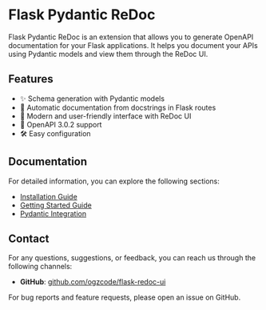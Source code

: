 # Flask Pydantic ReDoc

Flask Pydantic ReDoc is an extension that allows you to generate OpenAPI documentation for your Flask applications. It helps you document your APIs using Pydantic models and view them through the ReDoc UI.

## Features

- ✨ Schema generation with Pydantic models
- 📝 Automatic documentation from docstrings in Flask routes
- 🎨 Modern and user-friendly interface with ReDoc UI
- 🔄 OpenAPI 3.0.2 support
- 🛠️ Easy configuration

## Documentation

For detailed information, you can explore the following sections:

- [Installation Guide](installation.md)
- [Getting Started Guide](getting-started.md)
- [Pydantic Integration](pydantic/index.md)

## Contact

For any questions, suggestions, or feedback, you can reach us through the following channels:

- **GitHub**: [github.com/ogzcode/flask-redoc-ui](https://github.com/ogzcode/flask-redoc-ui)

For bug reports and feature requests, please open an issue on GitHub.
